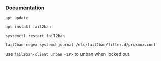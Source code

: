 ### [Documentation](https://wiki.ubuntuusers.de/fail2ban/)

`apt update`

`apt install fail2ban`

`systemctl restart fail2ban`

`fail2ban-regex systemd-journal /etc/fail2ban/filter.d/proxmox.conf`

use `fail2ban-client unban <IP>` to unban when locked out

